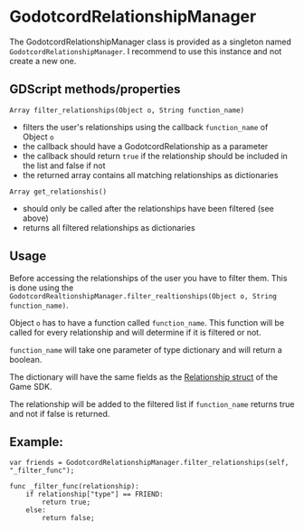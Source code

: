 # GodotcordRelationshipManager
The GodotcordRelationshipManager class is provided as a singleton named `GodotcordRelationshipManager`. I recommend to use this instance and not create a new one.

## GDScript methods/properties
`Array filter_relationships(Object o, String function_name)`
- filters the user's relationships using the callback `function_name` of Object `o`
- the callback should have a GodotcordRelationship as a parameter
- the callback should return `true` if the relationship should be included in the list and false if not
- the returned array contains all matching relationships as dictionaries

`Array get_relationshis()`
- should only be called after the relationships have been filtered (see above)
- returns all filtered relationships as dictionaries

## Usage
Before accessing the relationships of the user you have to filter them.
This is done using the `GodotcordRealtionshipManager.filter_realtionships(Object o, String function_name)`.

Object `o` has to have a function called `function_name`. This function will be called for every relationship and will determine if it is filtered or not.

`function_name` will take one parameter of type dictionary and will return a boolean.

The dictionary will have the same fields as the [Relationship struct](https://discord.com/developers/docs/game-sdk/relationships#data-models-relationship-struct) of the Game SDK.

The relationship will be added to the filtered list if `function_name` returns true and not if false is returned.

Example:
--------
```GDScript
var friends = GodotcordRelationshipManager.filter_relationships(self, "_filter_func");

func _filter_func(relationship):
    if relationship["type"] == FRIEND:
        return true;
    else:
        return false;
```